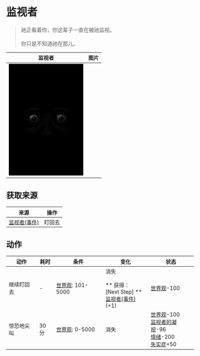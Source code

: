 # 监视者  
> 祂正看着你，你这辈子一直在被祂监视。<br><br>你只是不知道祂在那儿。  
  
  监视者  |   图片   
 ----  |  ----:   
   |  <img decoding="async" src="Sprite/Watcher2.png" href="a.md" style="max-width:300px;max-height:300px;">   
  
## 获取来源  
来源  |  操作  
----  |  ----  
[监视者(事件)](Event_WatchedExperience1a.md)  |  盯回去  
## 动作  
动作  |  耗时  |  条件  |  变化  |  状态  
----  |  ----  |  ----  |  ----  |  ----  
继续盯回去<br>  |  -  |  [世界观](Structure.md): 101-5000  |  消失<br><br>** 获得： **<br>** [Next Step] **<br>  [监视者(事件)](Event_WatchedExperience1c.md)(+1)<br>  |  [世界观](Structure.md)-100  
惊恐地尖叫<br>  |  30分  |  [世界观](Structure.md): 0-5000  |  消失  |  [世界观](Structure.md)-100<br>[监视者的凝视](WatchersGlare.md)-96<br>[情绪](Morale.md)-200<br>[失实症](Derealization.md)+50  
